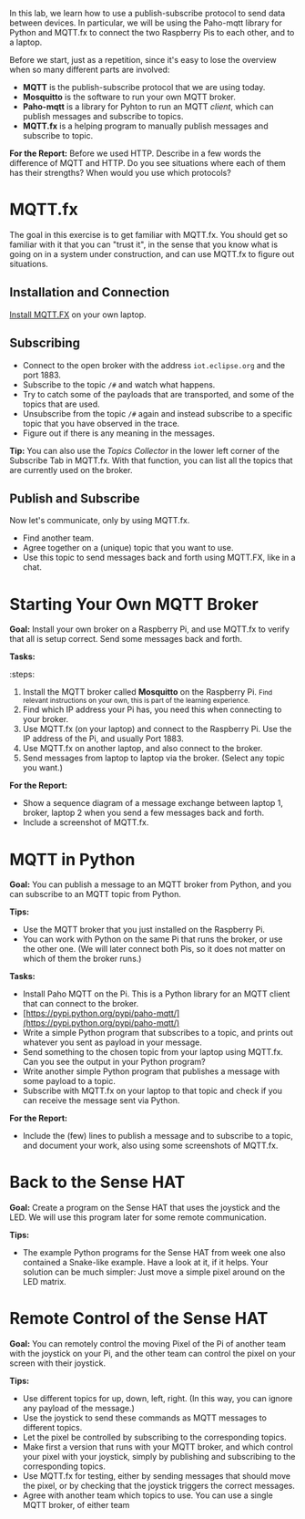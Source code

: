 In this lab, we learn how to use a publish-subscribe protocol to send data between devices. In particular, we will be using the Paho-mqtt library for Python and MQTT.fx to connect the two Raspberry Pis to each other, and to a laptop.

Before we start, just as a repetition, since it's easy to lose the overview when so many different parts are involved:

* **MQTT** is the publish-subscribe protocol that we are using today.
* **Mosquitto** is the software to run your own MQTT broker.
* **Paho-mqtt** is a library for Pyhton to run an MQTT *client*, which can publish messages and subscribe to topics.
* **MQTT.fx** is a helping program to manually publish messages and subscribe to topic.

**For the Report:** Before we used HTTP. Describe in a few words the difference of MQTT and HTTP. Do you see situations where each of them has their strengths? When would you use which protocols?

# MQTT.fx

The goal in this exercise is to get familiar with MQTT.fx. You should get so familiar with it that you can "trust it", in the sense that you know what is going on in a system under construction, and can use MQTT.fx to figure out situations.

## Installation and Connection 

[Install MQTT.FX](https://mqttfx.jensd.de) on your own laptop.

## Subscribing

* Connect to the open broker with the address `iot.eclipse.org` and the port 1883.
* Subscribe to the topic `/#` and watch what happens.
* Try to catch some of the payloads that are transported, and some of the topics that are used.
* Unsubscribe from the topic `/#` again and instead subscribe to a specific topic that you have observed in the trace.
* Figure out if there is any meaning in the messages.

**Tip:** You can also use the _Topics Collector_ in the lower left corner of the Subscribe Tab in MQTT.fx. With that function, you can list all the topics that are currently used on the broker.


## Publish and Subscribe

Now let's communicate, only by using MQTT.fx.

* Find another team. 
* Agree together on a (unique) topic that you want to use.
* Use this topic to send messages back and forth using MQTT.FX, like in a chat.


# Starting Your Own MQTT Broker

**Goal:** Install your own broker on a Raspberry Pi, and use MQTT.fx to verify that all is setup correct. Send some messages back and forth.

**Tasks:**

:steps:
1. Install the MQTT broker called **Mosquitto** on the Raspberry Pi. <small>Find relevant instructions on your own, this is part of the learning experience.</small> 
2. Find which IP address your Pi has, you need this when connecting to your broker.
3. Use MQTT.fx (on your laptop) and connect to the Raspberry Pi. Use the IP address of the Pi, and usually Port 1883.
4. Use MQTT.fx on another laptop, and also connect to the broker.
5. Send messages from laptop to laptop via the broker. (Select any topic you want.)


**For the Report:**

* Show a sequence diagram of a message exchange between laptop 1, broker, laptop 2 when you send a few messages back and forth.
* Include a screenshot of MQTT.fx.



# MQTT in Python

**Goal:** You can publish a message to an MQTT broker from Python, and you can subscribe to an MQTT topic from Python.

**Tips:**

* Use the MQTT broker that you just installed on the Raspberry Pi.
* You can work with Python on the same Pi that runs the broker, or use the other one. (We will later connect both Pis, so it does not matter on which of them the broker runs.)

**Tasks:**

* Install Paho MQTT on the Pi. This is a Python library for an MQTT client that can connect to the broker.
* [https://pypi.python.org/pypi/paho-mqtt/](https://pypi.python.org/pypi/paho-mqtt/)
* Write a simple Python program that subscribes to a topic, and prints out whatever you sent as payload in your message.
* Send something to the chosen topic from your laptop using MQTT.fx. Can you see the output in your Python program?
* Write another simple Python program that publishes a message with some payload to a topic.
* Subscribe with MQTT.fx on your laptop to that topic and check if you can receive the message sent via Python.

**For the Report:**

* Include the (few) lines to publish a message and to subscribe to a topic, and document your work, also using some screenshots of MQTT.fx.

# Back to the Sense HAT

**Goal:** Create a program on the Sense HAT that uses the joystick and the LED. We will use this program later for some remote communication.

**Tips:**

* The example Python programs for the Sense HAT from week one also contained a Snake-like example. Have a look at it, if it helps. Your solution can be much simpler: Just move a simple pixel around on the LED matrix.

# Remote Control of the Sense HAT

**Goal:** You can remotely control the moving Pixel of the Pi of another team with the joystick on your Pi, and the other team can control the pixel on your screen with their joystick.

**Tips:**

* Use different topics for up, down, left, right. (In this way, you can ignore any payload of the message.)
* Use the joystick to send these commands as MQTT messages to different topics.
* Let the pixel be controlled by subscribing to the corresponding topics.
* Make first a version that runs with your MQTT broker, and which control your pixel with your joystick, simply by publishing and subscribing to the corresponding topics.
* Use MQTT.fx for testing, either by sending messages that should move the pixel, or by checking that the joystick triggers the correct messages.
* Agree with another team which topics to use. You can use a single MQTT broker, of either team